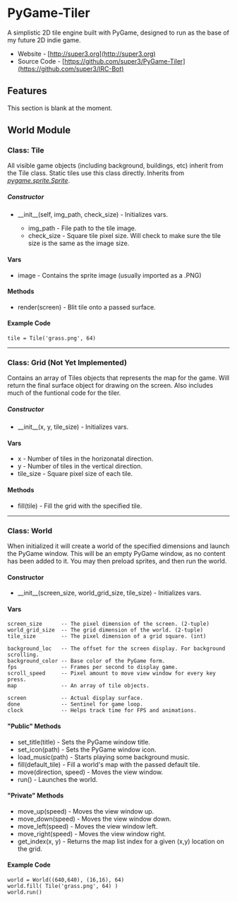 PyGame-Tiler
============

A simplistic 2D tile engine built with PyGame, designed to run as the base of my future 2D indie game. 

* Website - [http://super3.org](http://super3.org)
* Source Code - [https://github.com/super3/PyGame-Tiler](https://github.com/super3/IRC-Bot)

## Features 
This section is blank at the moment.

## World Module

### Class: Tile
All visible game objects (including background, buildings, etc) inherit from the Tile class. Static tiles use this class directly. Inherits from [_pygame.sprite.Sprite_](http://www.pygame.org/docs/ref/sprite.html#pygame.sprite.Sprite).

##### Constructor
* \_\_init\_\_(self, img_path, check_size) - Initializes vars.

	* img\_path - File path to the tile image.
	* check_size - Square tile pixel size. Will check to make sure the tile size is the same as the image size.

#### Vars
* image - Contains the sprite image (usually imported as a .PNG)

#### Methods
* render(screen) - Blit tile onto a passed surface. 

#### Example Code
	tile = Tile('grass.png', 64)

---

### Class: Grid (Not Yet Implemented)
Contains an array of Tiles objects that represents the map for the game. Will return the final surface object for drawing on the screen. Also includes much of the funtional code for the tiler.


##### Constructor
* \_\_init\_\_(x, y, tile_size) - Initializes vars.

#### Vars
* x - Number of tiles in the horizonatal direction.
* y - Number of tiles in the vertical direction.
* tile_size - Square pixel size of each tile. 

#### Methods
* fill(tile) - Fill the grid with the specified tile.

---

### Class: World
When initialized it will create a world of the specified dimensions and launch the PyGame window. This will be an empty PyGame window, as no content has been added to it. You may then preload sprites, and then run the world.

#### Constructor
* \_\_init\_\_(screen\_size, world\_grid\_size, tile\_size) - Initializes vars.

#### Vars

    screen_size 	 -- The pixel dimension of the screen. (2-tuple)
    world_grid_size  -- The grid dimension of the world. (2-tuple)
    tile_size 		 -- The pixel dimension of a grid square. (int)

    background_loc 	 -- The offset for the screen display. For background scrolling.
    background_color -- Base color of the PyGame form. 
    fps 			 -- Frames per second to display game. 
    scroll_speed 	 -- Pixel amount to move view window for every key press. 
    map 	         -- An array of tile objects. 

    screen 			 -- Actual display surface.
    done 	         -- Sentinel for game loop.
    clock 	         -- Helps track time for FPS and animations.

#### "Public" Methods
* set_title(title) - Sets the PyGame window title.
* set_icon(path) - Sets the PyGame window icon.
* load_music(path) - Starts playing some background music.
* fill(default_tile) - Fill a world's map with the passed default tile.
* move(direction, speed) - Moves the view window.
* run() - Launches the world. 

#### "Private" Methods
* move_up(speed) - Moves the view window up.
* move_down(speed) - Moves the view window down.
* move_left(speed) - Moves the view window left.
* move_right(speed) - Moves the view window right.
* get_index(x, y) - Returns the map list index for a given (x,y) location on the grid.

#### Example Code
	world = World((640,640), (16,16), 64)
	world.fill( Tile('grass.png', 64) )
	world.run()